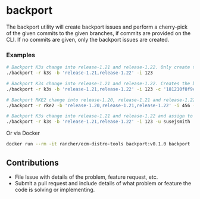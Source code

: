 # backport

The backport utility will create backport issues and perform a cherry-pick of the given commits to the given branches, if commits are provided on the CLI. If no commits are given, only the backport issues are created.

### Examples

```sh
# Backport K3s change into release-1.21 and release-1.22. Only create the backport issues.
./backport -r k3s -b 'release-1.21,release-1.22' -i 123

# Backport K3s change into release-1.21 and release-1.22. Creates the backport issues and cherry-picks the given commit id.
./backport -r k3s -b 'release-1.21,release-1.22' -i 123 -c '181210f8f9c779c26da1d9b2075bde0127302ee0'

# Backport RKE2 change into release-1.20, release-1.21 and release-1.22
./backport -r rke2 -b 'release-1.20,release-1.21,release-1.22' -i 456 -c 'cd700d9a444df8f03b8ce88cb90261ed1bc49f27'

# Backport K3s change into release-1.21 and release-1.22 and assign to given user.
./backport -r k3s -b 'release-1.21,release-1.22' -i 123 -u susejsmith
```

Or via Docker

```sh
docker run --rm -it rancher/ecm-distro-tools backport:v0.1.0 backport
```

## Contributions

* File Issue with details of the problem, feature request, etc.
* Submit a pull request and include details of what problem or feature the code is solving or implementing.
